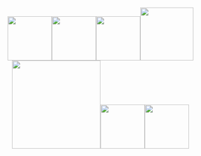 <br>
<br>
<br>
<br>
<br>
<br>
<br>
<br>
<br>
<p align="center">
  <img src="https://media3.giphy.com/media/ln7z2eWriiQAllfVcn/200w.webp" width="100"><img src="https://i.giphy.com/media/LMt9638dO8dftAjtco/200.webp" width="100"><img src="https://i.giphy.com/media/eNAsjO55tPbgaor7ma/200w.webp" width="100"><img src="https://media.giphy.com/media/V8y1y1FzxDETVUtQE4/giphy.gif" width="120"><img 
  src="https://media.giphy.com/media/kH1DBkPNyZPOk0BxrM/giphy.gif" width="200"><img 
  src="https://i.giphy.com/media/KzJkzjggfGN5Py6nkT/200.webp" width="100"><img src="https://i.giphy.com/media/IdyAQJVN2kVPNUrojM/200.webp" width="100"><br><br>
  
 
  
</p>
<br>
<br>
<br>
<br>
<br>
<br>
<p align="center">


  
</p>
<br>
<br>
<br>

